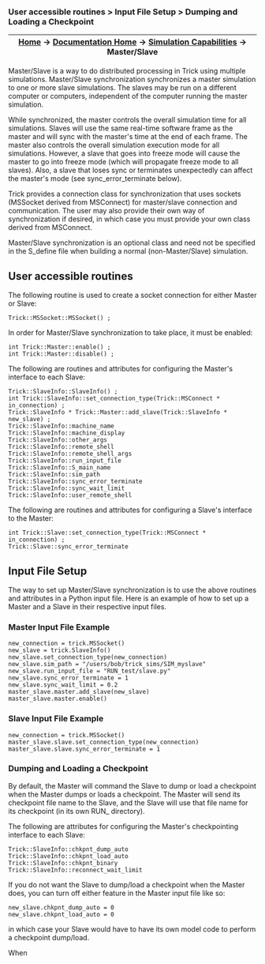### User accessible routines > Input File Setup > Dumping and Loading a Checkpoint

| [Home](/trick) → [Documentation Home](../Documentation-Home) → [Simulation Capabilities](Simulation-Capabilities) → Master/Slave |
|------------------------------------------------------------------|

Master/Slave is a way to do distributed processing in Trick using multiple simulations.
Master/Slave synchronization synchronizes a master simulation to one or more slave
simulations.  The slaves may be run on a different computer or computers, independent of
the computer running the master simulation.

While synchronized, the master controls the overall simulation time for all simulations. Slaves
will use the same real-time software frame as the master and will sync with the master's time at the end of each frame.
The master also controls the overall simulation execution mode for all simulations.  However, a slave that goes into freeze
mode will cause the master to go into freeze mode (which will propagate freeze mode to all slaves). Also,
a slave that loses sync or terminates unexpectedly can affect the master's mode (see sync_error_terminate below).

Trick provides a connection class for synchronization that uses sockets (MSSocket derived from MSConnect) for master/slave
connection and communication. The user may also provide their own way of synchronization if desired, in which
case you must provide your own class derived from MSConnect.

Master/Slave synchronization is an optional class and need not be specified in
the S_define file when building a normal (non-Master/Slave) simulation.

## User accessible routines

The following routine is used to create a socket connection for either Master or Slave:

```
Trick::MSSocket::MSSocket() ;
```

In order for Master/Slave synchronization to take place, it must be enabled:

```
int Trick::Master::enable() ;
int Trick::Master::disable() ;
```

The following are routines and attributes for configuring the Master's interface to each Slave:

```
Trick::SlaveInfo::SlaveInfo() ;
int Trick::SlaveInfo::set_connection_type(Trick::MSConnect * in_connection) ;
Trick::SlaveInfo * Trick::Master::add_slave(Trick::SlaveInfo * new_slave) ;
Trick::SlaveInfo::machine_name
Trick::SlaveInfo::machine_display
Trick::SlaveInfo::other_args
Trick::SlaveInfo::remote_shell
Trick::SlaveInfo::remote_shell_args
Trick::SlaveInfo::run_input_file
Trick::SlaveInfo::S_main_name
Trick::SlaveInfo::sim_path
Trick::SlaveInfo::sync_error_terminate
Trick::SlaveInfo::sync_wait_limit
Trick::SlaveInfo::user_remote_shell
```

The following are routines and attributes for configuring a Slave's interface to the Master:

```
int Trick::Slave::set_connection_type(Trick::MSConnect * in_connection) ;
Trick::Slave::sync_error_terminate
```

## Input File Setup

The way to set up Master/Slave synchronization is to use the above routines and attributes
in a Python input file. Here is an example of how to set up a Master and a Slave in their respective input files.

### Master Input File Example

```
new_connection = trick.MSSocket()
new_slave = trick.SlaveInfo()
new_slave.set_connection_type(new_connection)
new_slave.sim_path = "/users/bob/trick_sims/SIM_myslave"
new_slave.run_input_file = "RUN_test/slave.py"
new_slave.sync_error_terminate = 1
new_slave.sync_wait_limit = 0.2
master_slave.master.add_slave(new_slave)
master_slave.master.enable()
```

### Slave Input File Example

```
new_connection = trick.MSSocket()
master_slave.slave.set_connection_type(new_connection)
master_slave.slave.sync_error_terminate = 1
```

### Dumping and Loading a Checkpoint

By default, the Master will command the Slave to dump or load a checkpoint when the Master dumps or loads a checkpoint.
The Master will send its checkpoint file name to the Slave, and the Slave will use that file name for its checkpoint (in
its own RUN_ directory).

The following are attributes for configuring the Master's checkpointing interface to each Slave:

```
Trick::SlaveInfo::chkpnt_dump_auto
Trick::SlaveInfo::chkpnt_load_auto
Trick::SlaveInfo::chkpnt_binary
Trick::SlaveInfo::reconnect_wait_limit
```

If you do not want the Slave to dump/load a checkpoint when the Master does, you can turn off either feature in the
Master input file like so:

```
new_slave.chkpnt_dump_auto = 0
new_slave.chkpnt_load_auto = 0
```

in which case your Slave would have to have its own model code to perform a checkpoint dump/load.

When
